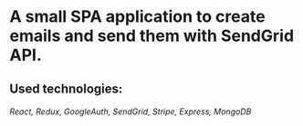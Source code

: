 # A small SPA application to create emails and send them with SendGrid API.

## Used technologies:

###### React, Redux, GoogleAuth, SendGrid, Stripe, Express, MongoDB
